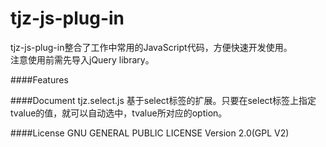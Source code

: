 tjz-js-plug-in
==============
tjz-js-plug-in整合了工作中常用的JavaScript代码，方便快速开发使用。  
注意使用前需先导入jQuery library。

####Features

####Document
tjz.select.js 基于select标签的扩展。只要在select标签上指定tvalue的值，就可以自动选中，tvalue所对应的option。

####License
GNU GENERAL PUBLIC LICENSE Version 2.0(GPL V2)
